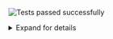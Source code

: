 ![Tests passed successfully](https://img.shields.io/badge/tests-1%20passed-success)
<details><summary>Expand for details</summary>
 
|Report|Passed|Failed|Skipped|Time|
|:---|---:|---:|---:|---:|
|fixtures/external/jest/jest-react-component-test-results.xml|1 ✅|||1000ms|
## ✅ <a id="r0" href="#r0">fixtures/external/jest/jest-react-component-test-results.xml</a>
**1** tests were completed in **1000ms** with **1** passed, **0** failed and **0** skipped.
|Test suite|Passed|Failed|Skipped|Time|
|:---|---:|---:|---:|---:|
|[\<Component /\>](#r0s0)|1 ✅|||798ms|
### ✅ <a id="r0s0" href="#r0s0">\<Component /\></a>
```
✅ <Component /> should render properly
```
</details>